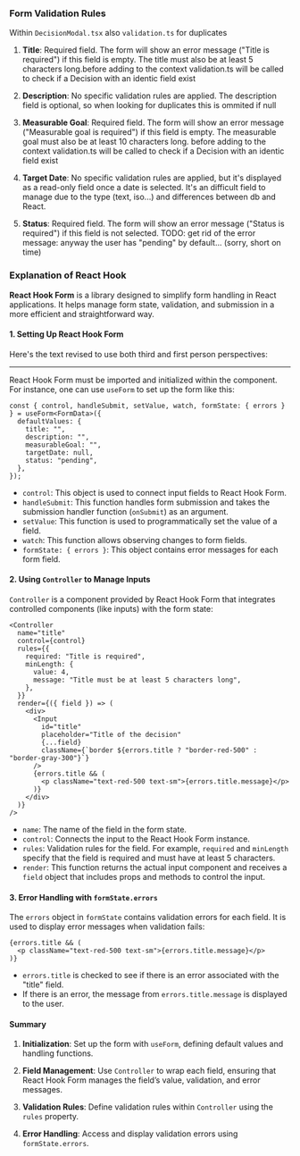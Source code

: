 ### Form Validation Rules 

Within `DecisionModal.tsx` also `validation.ts` for duplicates

1. **Title**: Required field. The form will show an error message ("Title is required") if this field is empty. The title must also be at least 5 characters long.before adding to the context validation.ts will be called to check if a Decision with an identic field exist

2. **Description**: No specific validation rules are applied. The description field is optional, so when looking for duplicates this is ommited if null

3. **Measurable Goal**: Required field. The form will show an error message ("Measurable goal is required") if this field is empty. The measurable goal must also be at least 10 characters long. before adding to the context validation.ts will be called to check if a Decision with an identic field exist

4. **Target Date**: No specific validation rules are applied, but it's displayed as a read-only field once a date is selected. It's an difficult field to manage due to the type (text, iso...) and differences between db and React.

5. **Status**: Required field. The form will show an error message ("Status is required") if this field is not selected. TODO: get rid of the error message: anyway the user has "pending" by default... (sorry, short on time)



### Explanation of React Hook

**React Hook Form** is a library designed to simplify form handling in React applications. It helps manage form state, validation, and submission in a more efficient and straightforward way.

#### 1. **Setting Up React Hook Form**

Here's the text revised to use both third and first person perspectives:

---

React Hook Form must be imported and initialized within the component. For instance, one can use `useForm` to set up the form like this:

```tsx
const { control, handleSubmit, setValue, watch, formState: { errors } } = useForm<FormData>({
  defaultValues: {
    title: "",
    description: "",
    measurableGoal: "",
    targetDate: null,
    status: "pending",
  },
});
```

- `control`: This object is used to connect input fields to React Hook Form.
- `handleSubmit`: This function handles form submission and takes the submission handler function (`onSubmit`) as an argument.
- `setValue`: This function is used to programmatically set the value of a field.
- `watch`: This function allows observing changes to form fields.
- `formState: { errors }`: This object contains error messages for each form field.

#### 2. **Using `Controller` to Manage Inputs**

`Controller` is a component provided by React Hook Form that integrates controlled components (like inputs) with the form state:

```tsx
<Controller
  name="title"
  control={control}
  rules={{
    required: "Title is required",
    minLength: {
      value: 4,
      message: "Title must be at least 5 characters long",
    },
  }}
  render={({ field }) => (
    <div>
      <Input
        id="title"
        placeholder="Title of the decision"
        {...field}
        className={`border ${errors.title ? "border-red-500" : "border-gray-300"}`}
      />
      {errors.title && (
        <p className="text-red-500 text-sm">{errors.title.message}</p>
      )}
    </div>
  )}
/>
```

- `name`: The name of the field in the form state.
- `control`: Connects the input to the React Hook Form instance.
- `rules`: Validation rules for the field. For example, `required` and `minLength` specify that the field is required and must have at least 5 characters.
- `render`: This function returns the actual input component and receives a `field` object that includes props and methods to control the input.

#### 3. **Error Handling with `formState.errors`**

The `errors` object in `formState` contains validation errors for each field. It is used to display error messages when validation fails:

```tsx
{errors.title && (
  <p className="text-red-500 text-sm">{errors.title.message}</p>
)}
```

- `errors.title` is checked to see if there is an error associated with the "title" field.
- If there is an error, the message from `errors.title.message` is displayed to the user.

#### **Summary**

1. **Initialization**: Set up the form with `useForm`, defining default values and handling functions.

2. **Field Management**: Use `Controller` to wrap each field, ensuring that React Hook Form manages the field’s value, validation, and error messages.

3. **Validation Rules**: Define validation rules within `Controller` using the `rules` property.

4. **Error Handling**: Access and display validation errors using `formState.errors`.
